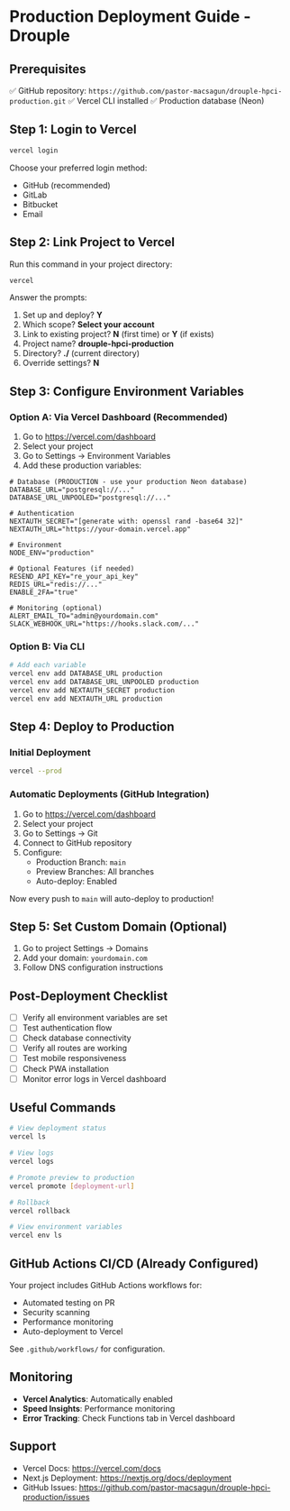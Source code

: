 # Production Deployment Guide - Drouple

## Prerequisites
✅ GitHub repository: `https://github.com/pastor-macsagun/drouple-hpci-production.git`
✅ Vercel CLI installed
✅ Production database (Neon)

## Step 1: Login to Vercel

```bash
vercel login
```

Choose your preferred login method:
- GitHub (recommended)
- GitLab
- Bitbucket
- Email

## Step 2: Link Project to Vercel

Run this command in your project directory:

```bash
vercel
```

Answer the prompts:
1. Set up and deploy? **Y**
2. Which scope? **Select your account**
3. Link to existing project? **N** (first time) or **Y** (if exists)
4. Project name? **drouple-hpci-production**
5. Directory? **./** (current directory)
6. Override settings? **N**

## Step 3: Configure Environment Variables

### Option A: Via Vercel Dashboard (Recommended)

1. Go to https://vercel.com/dashboard
2. Select your project
3. Go to Settings → Environment Variables
4. Add these production variables:

```env
# Database (PRODUCTION - use your production Neon database)
DATABASE_URL="postgresql://..."
DATABASE_URL_UNPOOLED="postgresql://..."

# Authentication
NEXTAUTH_SECRET="[generate with: openssl rand -base64 32]"
NEXTAUTH_URL="https://your-domain.vercel.app"

# Environment
NODE_ENV="production"

# Optional Features (if needed)
RESEND_API_KEY="re_your_api_key"
REDIS_URL="redis://..."
ENABLE_2FA="true"

# Monitoring (optional)
ALERT_EMAIL_TO="admin@yourdomain.com"
SLACK_WEBHOOK_URL="https://hooks.slack.com/..."
```

### Option B: Via CLI

```bash
# Add each variable
vercel env add DATABASE_URL production
vercel env add DATABASE_URL_UNPOOLED production
vercel env add NEXTAUTH_SECRET production
vercel env add NEXTAUTH_URL production
```

## Step 4: Deploy to Production

### Initial Deployment
```bash
vercel --prod
```

### Automatic Deployments (GitHub Integration)

1. Go to https://vercel.com/dashboard
2. Select your project
3. Go to Settings → Git
4. Connect to GitHub repository
5. Configure:
   - Production Branch: `main`
   - Preview Branches: All branches
   - Auto-deploy: Enabled

Now every push to `main` will auto-deploy to production!

## Step 5: Set Custom Domain (Optional)

1. Go to project Settings → Domains
2. Add your domain: `yourdomain.com`
3. Follow DNS configuration instructions

## Post-Deployment Checklist

- [ ] Verify all environment variables are set
- [ ] Test authentication flow
- [ ] Check database connectivity
- [ ] Verify all routes are working
- [ ] Test mobile responsiveness
- [ ] Check PWA installation
- [ ] Monitor error logs in Vercel dashboard

## Useful Commands

```bash
# View deployment status
vercel ls

# View logs
vercel logs

# Promote preview to production
vercel promote [deployment-url]

# Rollback
vercel rollback

# View environment variables
vercel env ls
```

## GitHub Actions CI/CD (Already Configured)

Your project includes GitHub Actions workflows for:
- Automated testing on PR
- Security scanning
- Performance monitoring
- Auto-deployment to Vercel

See `.github/workflows/` for configuration.

## Monitoring

- **Vercel Analytics**: Automatically enabled
- **Speed Insights**: Performance monitoring
- **Error Tracking**: Check Functions tab in Vercel dashboard

## Support

- Vercel Docs: https://vercel.com/docs
- Next.js Deployment: https://nextjs.org/docs/deployment
- GitHub Issues: https://github.com/pastor-macsagun/drouple-hpci-production/issues
